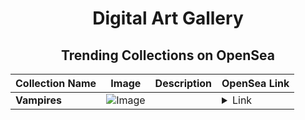 <div align="center">

# Digital Art Gallery

## Trending Collections on OpenSea

| Collection Name                       | Image                                                                                     | Description                       | OpenSea Link                                                                                          |
|---------------------------------------|-------------------------------------------------------------------------------------------|-----------------------------------|--------------------------------------------------------------------------------------------------------|
| **Vampires** | ![Image](https://i.seadn.io/s/raw/files/96acd9d9d92c42b568d27df284197f43.jpg?w=500&auto=format?w=200&auto=format) |  | <details><summary>Link</summary>[Vampires](https://opensea.io/collection/vampires-14)</details> |

</div>